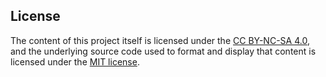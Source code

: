 ## License

The content of this project itself is licensed under the [CC BY-NC-SA 4.0](https://creativecommons.org/licenses/by-nc-sa/4.0/), and the underlying source code used to format and display that content is licensed under the [MIT license](LICENSE).